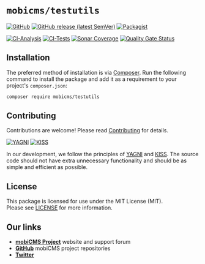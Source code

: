 # `mobicms/testutils`
[![GitHub](https://img.shields.io/github/license/mobicms/testutils)](https://github.com/mobicms/testutils/blob/main/LICENSE)
[![GitHub release (latest SemVer)](https://img.shields.io/github/v/release/mobicms/testutils)](https://github.com/mobicms/testutils/releases)
[![Packagist](https://img.shields.io/packagist/dt/mobicms/testutils)](https://packagist.org/packages/mobicms/testutils)

[![CI-Analysis](https://github.com/mobicms/testutils/workflows/analysis/badge.svg)](https://github.com/mobicms/testutils/actions?query=workflow%3Aanalysis)
[![CI-Tests](https://github.com/mobicms/testutils/workflows/tests/badge.svg)](https://github.com/mobicms/testutils/actions?query=workflow%3Atests)
[![Sonar Coverage](https://img.shields.io/sonar/coverage/mobicms_testutils?server=https%3A%2F%2Fsonarcloud.io)](https://sonarcloud.io/code?id=mobicms_testutils)
[![Quality Gate Status](https://sonarcloud.io/api/project_badges/measure?project=mobicms_testutils&metric=alert_status)](https://sonarcloud.io/summary/overall?id=mobicms_testutils)


## Installation

The preferred method of installation is via [Composer](http://getcomposer.org). Run the following
command to install the package and add it as a requirement to your project's
`composer.json`:

```bash
composer require mobicms/testutils
```


## Contributing
Contributions are welcome! Please read [Contributing][contributing] for details.

[![YAGNI](https://img.shields.io/badge/principle-YAGNI-blueviolet.svg)][yagni]
[![KISS](https://img.shields.io/badge/principle-KISS-blueviolet.svg)][kiss]

In our development, we follow the principles of [YAGNI][yagni] and [KISS][kiss].
The source code should not have extra unnecessary functionality and should be as simple and efficient as possible.


## License

This package is licensed for use under the MIT License (MIT).  
Please see [LICENSE][license] for more information.


## Our links
- [**mobiCMS Project**][website] website and support forum
- [**GitHub**](https://github.com/mobicms) mobiCMS project repositories
- [**Twitter**](https://twitter.com/mobicms)

[website]: https://mobicms.org
[yagni]: https://en.wikipedia.org/wiki/YAGNI
[kiss]: https://en.wikipedia.org/wiki/KISS_principle
[contributing]: https://github.com/mobicms/testutils/blob/main/.github/CONTRIBUTING.md
[license]: https://github.com/mobicms/testutils/blob/main/LICENSE
